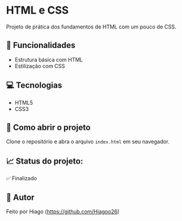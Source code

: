 # HTML e CSS

Projeto de prática dos fundamentos de HTML com um pouco de CSS. 

## 🚀 Funcionalidades

- Estrutura básica com HTML
- Estilização com CSS

## 💻 Tecnologias

- HTML5
- CSS3

## 📂 Como abrir o projeto

Clone o repositório e abra o arquivo `index.html` em seu navegador.

## 📈 Status do projeto: 
✅ Finalizado

## 🧑 Autor
Feito por Hiago (https://github.com/Hiagoo26)


